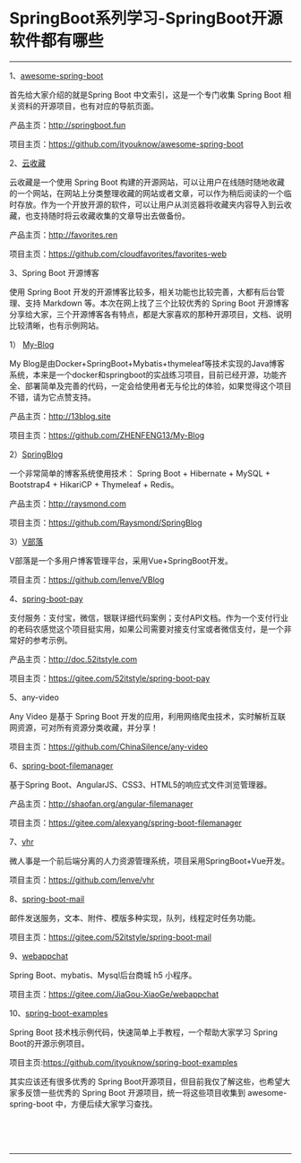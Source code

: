 # SpringBoot系列学习-SpringBoot开源软件都有哪些

---

1、[awesome-spring-boot](https://github.com/ityouknow/awesome-spring-boot)

首先给大家介绍的就是Spring Boot 中文索引，这是一个专门收集 Spring Boot 相关资料的开源项目，也有对应的导航页面。

产品主页：http://springboot.fun

项目主页：https://github.com/ityouknow/awesome-spring-boot

2、[云收藏](https://github.com/cloudfavorites/favorites-web)

云收藏是一个使用 Spring Boot 构建的开源网站，可以让用户在线随时随地收藏的一个网站，在网站上分类整理收藏的网站或者文章，可以作为稍后阅读的一个临时存放。作为一个开放开源的软件，可以让用户从浏览器将收藏夹内容导入到云收藏，也支持随时将云收藏收集的文章导出去做备份。

产品主页：http://favorites.ren

项目主页：https://github.com/cloudfavorites/favorites-web

3、Spring Boot 开源博客

使用 Spring Boot 开发的开源博客比较多，相关功能也比较完善，大都有后台管理、支持 Markdown 等。本次在网上找了三个比较优秀的 Spring Boot 开源博客分享给大家，三个开源博客各有特点，都是大家喜欢的那种开源项目，文档、说明比较清晰，也有示例网站。

1） [My-Blog](https://github.com/ZHENFENG13/My-Blog)

My Blog是由Docker+SpringBoot+Mybatis+thymeleaf等技术实现的Java博客系统，本来是一个docker和springboot的实战练习项目，目前已经开源，功能齐全、部署简单及完善的代码，一定会给使用者无与伦比的体验，如果觉得这个项目不错，请为它点赞支持。

产品主页：http://13blog.site

项目主页：https://github.com/ZHENFENG13/My-Blog

2）[SpringBlog](https://github.com/Raysmond/SpringBlog)

一个非常简单的博客系统使用技术： Spring Boot + Hibernate + MySQL + Bootstrap4 + HikariCP + Thymeleaf + Redis。

产品主页：http://raysmond.com

项目主页：https://github.com/Raysmond/SpringBlog

3）[V部落](https://github.com/lenve/VBlog)

V部落是一个多用户博客管理平台，采用Vue+SpringBoot开发。

项目主页：https://github.com/lenve/VBlog

4、[spring-boot-pay](https://gitee.com/52itstyle/spring-boot-pay)

支付服务：支付宝，微信，银联详细代码案例；支付API文档。作为一个支付行业的老码农感觉这个项目挺实用，如果公司需要对接支付宝或者微信支付，是一个非常好的参考示例。

产品主页：http://doc.52itstyle.com

项目主页：https://gitee.com/52itstyle/spring-boot-pay

5、any-video

Any Video 是基于 Spring Boot 开发的应用，利用网络爬虫技术，实时解析互联网资源，可对所有资源分类收藏，并分享！

项目主页：https://github.com/ChinaSilence/any-video

6、[spring-boot-filemanager](https://gitee.com/alexyang/spring-boot-filemanager)

基于Spring Boot、AngularJS、CSS3、HTML5的响应式文件浏览管理器。

产品主页：http://shaofan.org/angular-filemanager

项目主页：https://gitee.com/alexyang/spring-boot-filemanager

7、[vhr](https://github.com/lenve/vhr)

微人事是一个前后端分离的人力资源管理系统，项目采用SpringBoot+Vue开发。

项目主页：https://github.com/lenve/vhr

8、[spring-boot-mail](https://gitee.com/52itstyle/spring-boot-mail)

邮件发送服务，文本、附件、模版多种实现，队列，线程定时任务功能。

项目主页：https://gitee.com/52itstyle/spring-boot-mail

9、[webappchat](https://gitee.com/JiaGou-XiaoGe/webappchat)

Spring Boot、mybatis、Mysql后台商城 h5 小程序。

项目主页：https://gitee.com/JiaGou-XiaoGe/webappchat

10、[spring-boot-examples](https://github.com/ityouknow/spring-boot-examples)

Spring Boot 技术栈示例代码，快速简单上手教程，一个帮助大家学习 Spring Boot的开源示例项目。

项目主页:https://github.com/ityouknow/spring-boot-examples

其实应该还有很多优秀的 Spring Boot开源项目，但目前我仅了解这些，也希望大家多反馈一些优秀的 Spring Boot 开源项目，统一将这些项目收集到 awesome-spring-boot 中，方便后续大家学习查找。



<br/><br/><br/>

---

